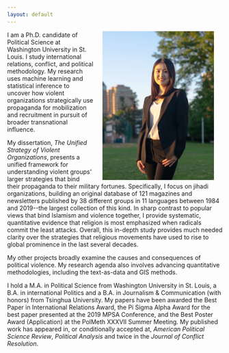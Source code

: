 ```yaml
---
layout: default
---
```


<img align="right" src="files/portrait2.jpg" hspace="20"  width="261" height="348" >

<p>I am a Ph.D. candidate of Political Science at Washington University in St. Louis. I study international relations, conflict, and political methodology. My research uses machine learning and statistical inference to uncover how violent organizations strategically use propaganda for mobilization and recruitment in pursuit of broader transnational influence.</p>

<p>My dissertation, <i>The Unified Strategy of Violent Organizations</i>, presents a unified framework for understanding violent groups' larger strategies that bind their propaganda to their military fortunes. Specifically, I focus on jihadi organizations, building an original database of 121 magazines and newsletters published by 38 different groups in 11 languages between 1984 and 2019--the largest collection of this kind. In sharp contrast to popular views that bind Islamism and violence together, I provide systematic, quantitative evidence that religion is most emphasized when radicals commit the least attacks. Overall, this in-depth study provides much needed clarity over the strategies that religious movements have used to rise to global prominence in the last several decades.</p>

<p>My other projects broadly examine the causes and consequences of political violence. My research agenda also involves advancing quantitative methodologies, including the text-as-data and GIS methods.</p>

<p>I hold a M.A. in Political Science from Washington University in St. Louis, a B.A. in international Politics and a B.A. in Journalism & Communication (with honors) from Tsinghua University. My papers have been awarded the Best Paper in International Relations Award, the Pi Sigma Alpha Award for the best paper presented at the 2019 MPSA Conference, and the Best Poster Award (Application) at the PolMeth XXXVII Summer Meeting. My published work has appeared in, or conditionally accepted at, <i>American Political Science Review</i>, <i>Political Analysis</i> and twice in the <i>Journal of Conflict Resolution</i>.</p>
